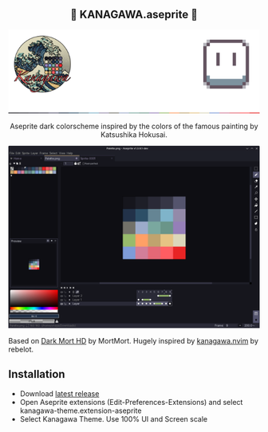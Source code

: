 <p align="center">
  <h2 align="center">🌊 KANAGAWA.aseprite 🌊</h2>
</p>


<p align="center">
  <img src="header.png" width="660" >
</p>

<p align="center">Aseprite dark colorscheme inspired by the colors of the famous painting by Katsushika Hokusai.</p>

<p align="center">
  <img src="preview.png" width="1032" >
</p>


Based on [Dark Mort HD](https://mortmort.itch.io/aseprite-darkmode) by MortMort. Hugely inspired by [kanagawa.nvim](https://github.com/rebelot/kanagawa.nvim) by rebelot. 

## Installation
- Download [latest release](https://github.com/shayaharuno/kanagawa.aseprite/releases/tag/stable)
- Open Aseprite extensions (Edit-Preferences-Extensions) and select kanagawa-theme.extension-aseprite
- Select Kanagawa Theme. Use 100% UI and Screen scale
